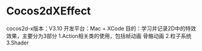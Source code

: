 # Cocos2dXEffect
cocos2d-x版本：V3.10
开发平台：Mac + XCode
目的：学习并记录2D中的特效效果，主要分为3部分
1.Action相关类的使用，包括帧动画 骨骼动画
2.粒子系统
3.Shader